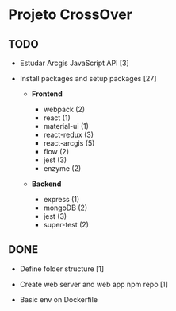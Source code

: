 # Projeto CrossOver

## TODO

- Estudar Arcgis JavaScript API [3]

- Install packages and setup packages [27]

  - **Frontend**
    - webpack (2)
    - react (1)
    - material-ui (1)
    - react-redux (3)
    - react-arcgis (5)
    <!-- Types -->
    - flow (2)
    <!-- Tests -->
    - jest (3)
    - enzyme (2)

  - **Backend**
    - express (1)
    - mongoDB (2)
    - jest (3)
    - super-test (2)

## DONE

- Define folder structure [1]

- Create web server and web app npm repo [1]

- Basic env on Dockerfile